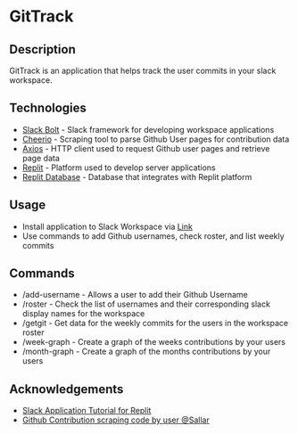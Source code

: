 # GitTrack

## Description
GitTrack is an application that helps track the user commits in your slack workspace.

## Technologies
- [Slack Bolt](https://slack.dev/bolt-js/concepts) - Slack framework for developing workspace applications
- [Cheerio](https://www.npmjs.com/package/cheerio) - Scraping tool to parse Github User pages for contribution data
- [Axios](https://www.npmjs.com/package/axios) - HTTP client used to request Github user pages and retrieve page data
- [Replit](https://www.google.com/search?gs_ssp=eJzj4tVP1zc0TMsyL7LMyipQYDRgdGDwYitKLcjJLAEAaCEHpw&q=replit&rlz=1C1CHBF_enUS846US846&oq=replit&aqs=chrome.1.69i59j46i39i199i275i465j69i59l3j0i512j69i60l2.1490j0j4&sourceid=chrome&ie=UTF-8) - Platform used to develop server applications 
- [Replit Database](https://www.npmjs.com/package/@replit/database) - Database that integrates with Replit platform

## Usage
- Install application to Slack Workspace via [Link]()
- Use commands to add Github usernames, check roster, and list weekly commits

## Commands
- /add-username - Allows a user to add their Github Username
- /roster - Check the list of usernames and their corresponding slack display names for the workspace
- /getgit - Get data for the weekly commits for the users in the workspace roster
- /week-graph - Create a graph of the weeks contributions by your users
- /month-graph - Create a graph of the months contributions by your users

## Acknowledgements
- [Slack Application Tutorial for Replit](https://www.youtube.com/watch?v=QBRHcGGTRCY)
- [Github Contribution scraping code by user @Sallar](https://github.com/sallar/github-contributions-chart)
